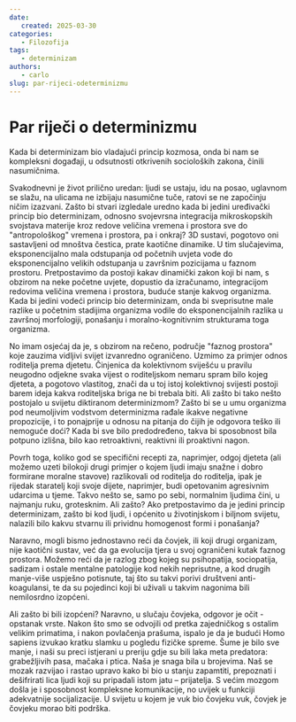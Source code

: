 ```yaml
---
date: 
   created: 2025-03-30
categories:
   - Filozofija
tags:
   - determinizam 
authors:
   - carlo  
slug: par-rijeci-odeterminizmu 
---
```


# Par riječi o determinizmu

Kada bi determinizam bio vladajući princip kozmosa, onda bi nam se kompleksni događaji, u odsutnosti otkrivenih socioloških zakona, činili nasumičnima. 

<!-- more -->

Svakodnevni je život prilično uredan: ljudi se ustaju, idu na posao, uglavnom se slažu, na ulicama ne izbijaju nasumične tuče, ratovi se ne započinju ničim izazvani. Zašto bi stvari izgledale uredno kada bi jedini uređivački princip bio determinizam, odnosno svojevrsna integracija mikroskopskih svojstava materije kroz redove veličina vremena i prostora sve do "antropološkog" vremena i prostora, pa i onkraj?
3D sustavi, pogotovo oni sastavljeni od mnoštva čestica, prate kaotične dinamike.
U tim slučajevima, eksponencijalno mala odstupanja od početnih uvjeta vode do eksponencijalno velikih odstupanja u završnim pozicijama u faznom prostoru. Pretpostavimo da postoji kakav dinamički zakon koji bi nam, s obzirom na neke početne uvjete, dopustio da izračunamo, integracijom redovima veličina vremena i prostora, buduće stanje kakvog organizma. Kada bi jedini vodeći princip bio determinizam, onda bi sveprisutne male razlike u početnim stadijima organizma vodile do eksponencijalnih razlika u završnoj morfologiji, ponašanju i moralno-kognitivnim strukturama toga organizma.

No imam osjećaj da je, s obzirom na rečeno, područje "faznog prostora" koje zauzima vidljivi svijet izvanredno ograničeno. Uzmimo za primjer odnos roditelja prema djetetu. Činjenica da kolektivnom sviješću u pravilu neugodno odjekne svaka vijest o roditeljskom nemaru spram bilo kojeg djeteta, a pogotovo vlastitog, znači da u toj istoj kolektivnoj svijesti postoji barem ideja kakva roditeljska briga ne bi trebala biti. Ali zašto bi tako nešto postojalo u svijetu diktiranom determinizmom? Zašto bi se u umu organizma pod neumoljivim vodstvom determinizma rađale ikakve negativne propozicije, i to ponajprije u odnosu na pitanja do čijih je odgovora teško ili nemoguće doći? Kada bi sve bilo predodređeno, takva bi sposobnost bila potpuno izlišna, bilo kao retroaktivni, reaktivni ili proaktivni nagon.

Povrh toga, koliko god se specifični recepti za, naprimjer, odgoj djeteta (ali možemo uzeti bilokoji drugi primjer o kojem ljudi imaju snažne i dobro formirane moralne stavove) razlikovali od roditelja do roditelja, ipak je rijedak staratelj koji svoje dijete, naprimjer, budi opetovanim agresivnim udarcima u tjeme. Takvo nešto se, samo po sebi, normalnim ljudima čini, u najmanju ruku, grotesknim. Ali zašto? Ako pretpostavimo da je jedini princip determinizam, zašto bi kod ljudi, i općenito u životinjskom i biljnom svijetu, nalazili bilo kakvu stvarnu ili prividnu homogenost formi i ponašanja?

Naravno, mogli bismo jednostavno reći da čovjek, ili koji drugi organizam, nije kaotični sustav, već da ga evolucija tjera u svoj ograničeni kutak faznog prostora. Možemo reći da je razlog zbog kojeg su psihopatija, sociopatija, sadizam i ostale mentalne patologije kod nekih neprisutne, a kod drugih manje-više uspješno potisnute, taj što su takvi porivi društveni anti-koagulansi, te da su pojedinci koji bi uživali u takvim nagonima bili nemilosrdno izopćeni.

Ali zašto bi bili izopćeni?
Naravno, u slučaju čovjeka, odgovor je očit - opstanak vrste. Nakon što smo se odvojili od pretka zajedničkog s ostalim velikim primatima, i nakon povlačenja prašuma, ispalo je da je budući Homo sapiens izvukao kratku slamku u pogledu fizičke spreme. Šume je bilo sve manje, i naši su preci istjerani u preriju gdje su bili laka meta predatora: grabežljivih pasa, mačaka i ptica. Naša je snaga bila u brojevima. Naš se mozak razvijao i rastao upravo kako bi bio u stanju zapamtiti, prepoznati i dešifrirati lica ljudi koji su pripadali istom jatu – prijatelja. S većim mozgom došla je i sposobnost kompleksne komunikacije, no uvijek u funkciji adekvatnije socijalizacije. U svijetu u kojem je vuk bio čovjeku vuk, čovjek je čovjeku morao biti podrška.
